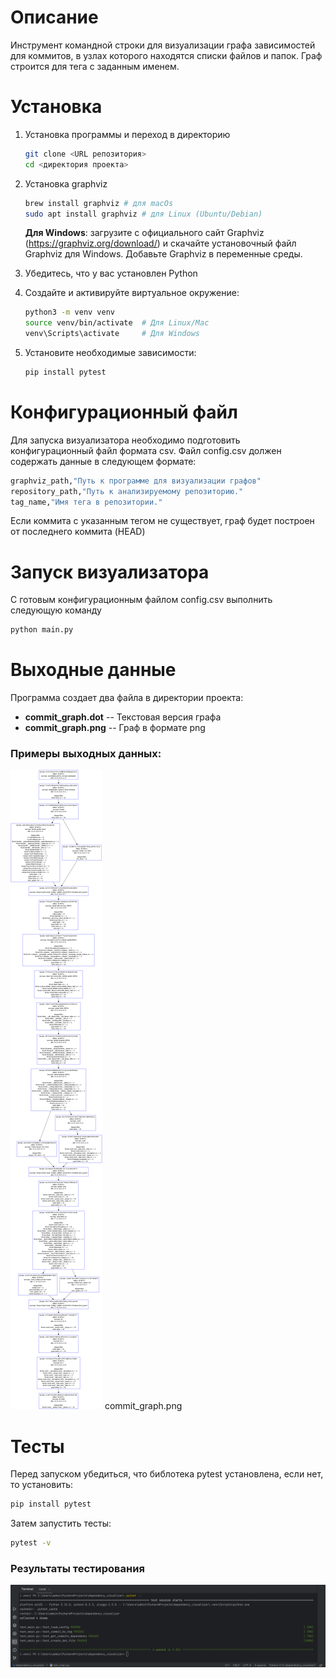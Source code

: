# Описание
Инструмент командной строки для визуализации графа зависимостей для коммитов, в узлах которого находятся 
списки файлов и папок. Граф строится для тега с заданным именем. 

# Установка

1. Установка программы и переход в директорию
   ```bash
   git clone <URL репозитория>
   cd <директория проекта>
   ```
   
2. Установка graphviz
   ```bash
   brew install graphviz # для macOs
   sudo apt install graphviz # для Linux (Ubuntu/Debian)
   ```
   **Для Windows**: загрузите с официального сайт Graphviz (https://graphviz.org/download/) и скачайте установочный файл Graphviz для Windows. Добавьте Graphviz в переменные среды.

3. Убедитесь, что у вас установлен Python

4. Создайте и активируйте виртуальное окружение:
   ```bash
   python3 -m venv venv
   source venv/bin/activate  # Для Linux/Mac
   venv\Scripts\activate     # Для Windows
   ```
5. Установите необходимые зависимости:
   ```bash
   pip install pytest
   ```

# Конфигурационный файл

Для запуска визуализатора необходимо подготовить конфигурационный файл формата csv.
Файл config.csv должен содержать данные в следующем формате:
```bash
graphviz_path,"Путь к программе для визуализации графов"
repository_path,"Путь к анализируемому репозиторию." 
tag_name,"Имя тега в репозитории."
```
Если коммита с указанным тегом не существует, граф будет построен от последнего коммита (HEAD)

# Запуск визуализатора

С готовым конфигурационным файлом config.csv выполнить следующую команду
   ```bash
   python main.py
   ```

# Выходные данные

Программа создает два файла в директории проекта:

- **commit_graph.dot** -- Текстовая версия графа
- **commit_graph.png** -- Граф в формате png

### Примеры выходных данных:

![commit_graph.png](commit_graph.png)
commit_graph.png
# Тесты
   Перед запуском убедиться, что библотека pytest установлена, если нет, то установить:
   ```bash
   pip install pytest
   ```
   Затем запустить тесты:
   ```bash
   pytest -v
   ```
   
   ### Результаты тестирования
   ![img.png](tests.png)